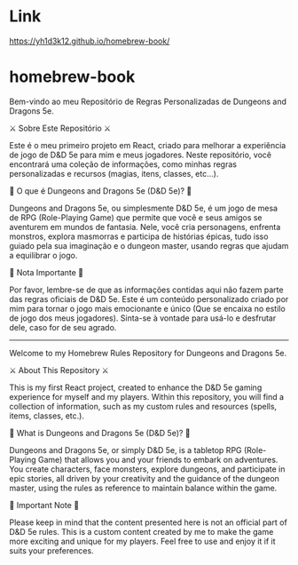 # Link
https://yh1d3k12.github.io/homebrew-book/

# homebrew-book
Bem-vindo ao meu Repositório de Regras Personalizadas de Dungeons and Dragons 5e.

⚔️ Sobre Este Repositório ⚔️

Este é o meu primeiro projeto em React, criado para melhorar a experiência de jogo de D&D 5e para mim e meus jogadores. Neste repositório, você encontrará uma coleção de informações, como minhas regras personalizadas e recursos (magias, itens, classes, etc...).

🎲 O que é Dungeons and Dragons 5e (D&D 5e)? 🎲

Dungeons and Dragons 5e, ou simplesmente D&D 5e, é um jogo de mesa de RPG (Role-Playing Game) que permite que você e seus amigos se aventurem em mundos de fantasia. Nele, você cria personagens, enfrenta monstros, explora masmorras e participa de histórias épicas, tudo isso guiado pela sua imaginação e o dungeon master, usando regras que ajudam a equilibrar o jogo.

📣 Nota Importante 📣

Por favor, lembre-se de que as informações contidas aqui não fazem parte das regras oficiais de D&D 5e. Este é um conteúdo personalizado criado por mim para tornar o jogo mais emocionante e único (Que se encaixa no estilo de jogo dos meus jogadores). Sinta-se à vontade para usá-lo e desfrutar dele, caso for de seu agrado.

-----------------------------------------------------------------------------------------------------------------------------------------

Welcome to my Homebrew Rules Repository for Dungeons and Dragons 5e.

⚔️ About This Repository ⚔️

This is my first React project, created to enhance the D&D 5e gaming experience for myself and my players. Within this repository, you will find a collection of information, such as my custom rules and resources (spells, items, classes, etc.).

🎲 What is Dungeons and Dragons 5e (D&D 5e)? 🎲

Dungeons and Dragons 5e, or simply D&D 5e, is a tabletop RPG (Role-Playing Game) that allows you and your friends to embark on adventures. You create characters, face monsters, explore dungeons, and participate in epic stories, all driven by your creativity and the guidance of the dungeon master, using the rules as reference to maintain balance within the game.

📣 Important Note 📣

Please keep in mind that the content presented here is not an official part of D&D 5e rules. This is a custom content created by me to make the game more exciting and unique for my players. Feel free to use and enjoy it if it suits your preferences.
